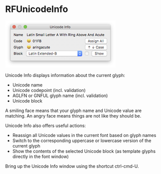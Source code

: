 # RFUnicodeInfo

![](UnicodeInfo.roboFontExt/html/dialog.png)

Unicode Info displays information about the current glyph:

* Unicode name
* Unicode codepoint (incl. validation)
* AGLFN or GNFUL glyph name (incl. validation)
* Unicode block

A smiling face means that your glyph name and Unicode value are matching. An angry face means things are not like they should be.

Unicode Info also offers useful actions:

* Reassign all Unicode values in the current font based on glyph names
* Switch to the corresponding uppercase or lowercase version of the current glyph
* Show the contents of the selected Unicode block (as template glyphs directly in the font window)

Bring up the Unicode Info window using the shortcut ctrl-cmd-U.
